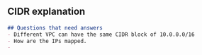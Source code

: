 ## CIDR explanation

```md
## Questions that need answers
- Different VPC can have the same CIDR block of 10.0.0.0/16 
- How are the IPs mapped. 
- 

```